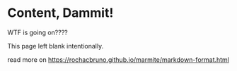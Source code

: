 # Content, Dammit!

WTF is going on????

This page left blank intentionally.

read more on https://rochacbruno.github.io/marmite/markdown-format.html
